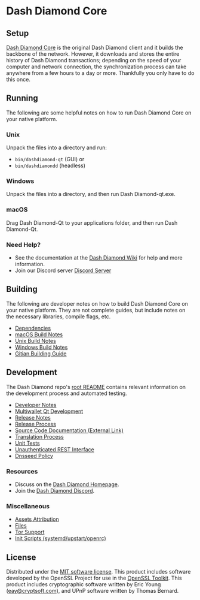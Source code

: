 Dash Diamond Core
=============

Setup
---------------------
[Dash Diamond Core](https://dashdiamond.net//) is the original Dash Diamond client and it builds the backbone of the network. However, it downloads and stores the entire history of Dash Diamond transactions; depending on the speed of your computer and network connection, the synchronization process can take anywhere from a few hours to a day or more. Thankfully you only have to do this once.

Running
---------------------
The following are some helpful notes on how to run Dash Diamond Core on your native platform.

### Unix

Unpack the files into a directory and run:

- `bin/dashdiamond-qt` (GUI) or
- `bin/dashdiamondd` (headless)

### Windows

Unpack the files into a directory, and then run Dash Diamond-qt.exe.

### macOS

Drag Dash Diamond-Qt to your applications folder, and then run Dash Diamond-Qt.

### Need Help?

* See the documentation at the [Dash Diamond Wiki](https://github.com/Dash-Diamond/DASHD/)
for help and more information.
* Join our Discord server [Discord Server](https://discord.gg/CeJb7Yxku3)

Building
---------------------
The following are developer notes on how to build Dash Diamond Core on your native platform. They are not complete guides, but include notes on the necessary libraries, compile flags, etc.

- [Dependencies](dependencies.md)
- [macOS Build Notes](build-osx.md)
- [Unix Build Notes](build-unix.md)
- [Windows Build Notes](build-windows.md)
- [Gitian Building Guide](gitian-building.md)

Development
---------------------
The Dash Diamond repo's [root README](/README.md) contains relevant information on the development process and automated testing.

- [Developer Notes](developer-notes.md)
- [Multiwallet Qt Development](multiwallet-qt.md)
- [Release Notes](release-notes.md)
- [Release Process](release-process.md)
- [Source Code Documentation (External Link)](https://github.com/Dash-Diamond/DASHD/)
- [Translation Process](translation_process.md)
- [Unit Tests](unit-tests.md)
- [Unauthenticated REST Interface](REST-interface.md)
- [Dnsseed Policy](dnsseed-policy.md)

### Resources
* Discuss on the [Dash Diamond Homepage](https://dashdiamond.net//).
* Join the [Dash Diamond Discord](https://discord.gg/CeJb7Yxku3).

### Miscellaneous
- [Assets Attribution](assets-attribution.md)
- [Files](files.md)
- [Tor Support](tor.md)
- [Init Scripts (systemd/upstart/openrc)](init.md)

License
---------------------
Distributed under the [MIT software license](/COPYING).
This product includes software developed by the OpenSSL Project for use in the [OpenSSL Toolkit](https://www.openssl.org/). This product includes
cryptographic software written by Eric Young ([eay@cryptsoft.com](mailto:eay@cryptsoft.com)), and UPnP software written by Thomas Bernard.
